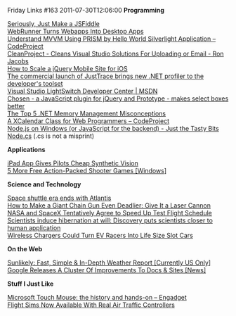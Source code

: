Friday Links #163
2011-07-30T12:06:00
**Programming**

[Seriously, Just Make a JSFiddle](http://css-tricks.com/13414-seriously-just-make-a-jsfiddle/)   
[WebRunner Turns Webapps Into Desktop Apps](http://lifehacker.com/5823857/webrunner-turns-webapps-into-desktop-apps)   
[Understand MVVM Using PRISM by Hello World Silverlight Application – CodeProject](http://www.codeproject.com/KB/architecture/MVVM-PRISM.aspx)   
[CleanProject - Cleans Visual Studio Solutions For Uploading or Email - Ron Jacobs](http://blogs.msdn.com/b/rjacobs/archive/2011/07/24/clean-project-cleans-visual-studio-solutions-for-uploading-or-email.aspx)   
[How to Scale a jQuery Mobile Site for iOS](http://www.wintellect.com/CS/blogs/rrobinson/archive/2011/07/25/how-to-scale-a-jquery-mobile-site-for-ios.aspx)   
[The commercial launch of JustTrace brings new .NET profiler to the developer's toolset](http://blogs.telerik.com/justteam/posts/11-07-15/the-commercial-launch-of-justtrace-brings-new-net-profiler-to-the-developer-s-toolset.aspx)   
[Visual Studio LightSwitch Developer Center | MSDN](http://msdn.microsoft.com/en-us/lightswitch)   
[Chosen - a JavaScript plugin for jQuery and Prototype - makes select boxes better](http://harvesthq.github.com/chosen/)   
[The Top 5 .NET Memory Management Misconceptions](http://www.simple-talk.com/dotnet/performance/the-top-5-.net-memory-management-misconceptions/)   
[A XCalendar Class for Web Programmers – CodeProject](http://www.codeproject.com/KB/scripting/XCalender.aspx)   
[Node.js on Windows (or JavaScript for the backend) - Just the Tasty Bits](http://devlicio.us/blogs/christopher_bennage/archive/2011/07/28/node-js-on-windows.aspx)   
[Node.cs](http://ayende.com/blog/72705/node-cs) (.cs is not a misprint)

**Applications**

[iPad App Gives Pilots Cheap Synthetic Vision](http://www.wired.com/autopia/2011/07/ipad-app-gives-pilots-cheap-synthetic-vision/)   
[5 More Free Action-Packed Shooter Games [Windows]](http://www.makeuseof.com/tag/5-free-actionpacked-shooter-games-windows/)

**Science and Technology**

[Space shuttle era ends with Atlantis](http://www.boston.com/bigpicture/2011/07/space_shuttle_era_ends_with_at.html)   
[How to Make a Giant Chain Gun Even Deadlier: Give It a Laser Cannon](http://www.popsci.com/technology/article/2011-07/how-make-deadly-chain-gun-even-deadlier-add-laser-cannon)   
[NASA and SpaceX Tentatively Agree to Speed Up Test Flight Schedule](http://www.popsci.com/technology/article/2011-07/nasa-and-spacex-tentatively-agree-speed-test-flight-schedule)   
[Scientists induce hibernation at will: Discovery puts scientists closer to human application](http://www.sciencedaily.com/releases/2011/07/110726190101.htm)   
[Wireless Chargers Could Turn EV Racers Into Life Size Slot Cars](http://www.wired.com/autopia/2011/07/wireless-chargers-could-turn-ev-racers-into-life-size-slot-cars/)

**On the Web**

[Sunlikely: Fast, Simple & In-Depth Weather Report [Currently US Only]](http://www.makeuseof.com/tag/sunlikely-fast-simple-indepth-weather-report/)   
[Google Releases A Cluster Of Improvements To Docs & Sites [News]](http://www.makeuseof.com/tag/google-releases-cluster-improvements-docs-sites-news/)

**Stuff I Just Like**

[Microsoft Touch Mouse: the history and hands-on – Engadget](http://www.engadget.com/2011/01/07/microsoft-touch-mouse-the-history-and-hands-on/)   
[Flight Sims Now Available With Real Air Traffic Controllers](http://www.wired.com/autopia/2011/07/flight-sims-now-available-with-real-air-traffic-controllers/)
